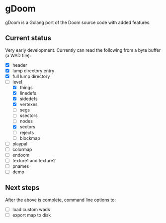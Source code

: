 # gDoom

gDoom is a Golang port of the Doom source code with added features.

## Current status

Very early development. Currently can read the following from a byte buffer (a WAD file):

- [x] header
- [x] lump directory entry
- [x] full lump directory
- [ ] level
    - [x] things
    - [x] linedefs
    - [x] sidedefs
    - [x] vertexes
    - [ ] segs
    - [ ] ssectors
    - [ ] nodes
    - [x] sectors
    - [ ] rejects
    - [ ] blockmap
- [ ] playpal
- [ ] colormap
- [ ] endoom
- [ ] texture1 and texture2
- [ ] pnames
- [ ] demo

## Next steps

After the above is complete, command line options to:

- [ ] load custom wads
- [ ] export map to disk
